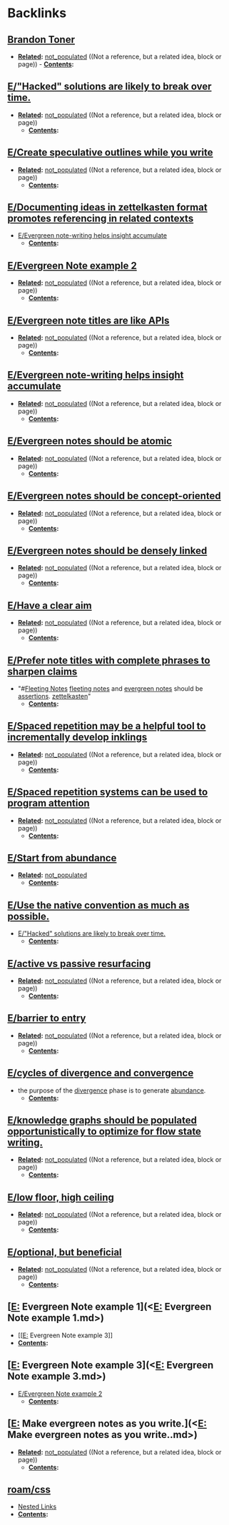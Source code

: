
# Backlinks
## [Brandon Toner](<Brandon Toner.md>)
- **[Related](<Related.md>):** [not_populated](<not_populated.md>) ((Not a reference, but a related idea, block or page))
            - **[Contents](<Contents.md>):**

## [E/"Hacked" solutions are likely to break over time.](<E/"Hacked" solutions are likely to break over time..md>)
- **[Related](<Related.md>):** [not_populated](<not_populated.md>) ((Not a reference, but a related idea, block or page))
    - **[Contents](<Contents.md>):**

## [E/Create speculative outlines while you write](<E/Create speculative outlines while you write.md>)
- **[Related](<Related.md>):** [not_populated](<not_populated.md>) ((Not a reference, but a related idea, block or page))
    - **[Contents](<Contents.md>):**

## [E/Documenting ideas in zettelkasten format promotes referencing in related contexts](<E/Documenting ideas in zettelkasten format promotes referencing in related contexts.md>)
- [E/Evergreen note-writing helps insight accumulate](<E/Evergreen note-writing helps insight accumulate.md>)
    - **[Contents](<Contents.md>):**

## [E/Evergreen Note example 2](<E/Evergreen Note example 2.md>)
- **[Related](<Related.md>):** [not_populated](<not_populated.md>) ((Not a reference, but a related idea, block or page))
    - **[Contents](<Contents.md>):**

## [E/Evergreen note titles are like APIs](<E/Evergreen note titles are like APIs.md>)
- **[Related](<Related.md>):** [not_populated](<not_populated.md>) ((Not a reference, but a related idea, block or page))
    - **[Contents](<Contents.md>):**

## [E/Evergreen note-writing helps insight accumulate](<E/Evergreen note-writing helps insight accumulate.md>)
- **[Related](<Related.md>):** [not_populated](<not_populated.md>) ((Not a reference, but a related idea, block or page))
    - **[Contents](<Contents.md>):**

## [E/Evergreen notes should be atomic](<E/Evergreen notes should be atomic.md>)
- **[Related](<Related.md>):** [not_populated](<not_populated.md>) ((Not a reference, but a related idea, block or page))
    - **[Contents](<Contents.md>):**

## [E/Evergreen notes should be concept-oriented](<E/Evergreen notes should be concept-oriented.md>)
- **[Related](<Related.md>):** [not_populated](<not_populated.md>) ((Not a reference, but a related idea, block or page))
    - **[Contents](<Contents.md>):**

## [E/Evergreen notes should be densely linked](<E/Evergreen notes should be densely linked.md>)
- **[Related](<Related.md>):** [not_populated](<not_populated.md>) ((Not a reference, but a related idea, block or page))
    - **[Contents](<Contents.md>):**

## [E/Have a clear aim](<E/Have a clear aim.md>)
- **[Related](<Related.md>):** [not_populated](<not_populated.md>) ((Not a reference, but a related idea, block or page))
    - **[Contents](<Contents.md>):**

## [E/Prefer note titles with complete phrases to sharpen claims](<E/Prefer note titles with complete phrases to sharpen claims.md>)
- "#[Fleeting Notes](<Fleeting Notes.md>) [fleeting notes](<fleeting notes.md>) and [evergreen notes](<evergreen notes.md>) should be [assertions](<assertions.md>). [zettelkasten](<zettelkasten.md>)"
    - **[Contents](<Contents.md>):**

## [E/Spaced repetition may be a helpful tool to incrementally develop inklings](<E/Spaced repetition may be a helpful tool to incrementally develop inklings.md>)
- **[Related](<Related.md>):** [not_populated](<not_populated.md>) ((Not a reference, but a related idea, block or page))
    - **[Contents](<Contents.md>):**

## [E/Spaced repetition systems can be used to program attention](<E/Spaced repetition systems can be used to program attention.md>)
- **[Related](<Related.md>):** [not_populated](<not_populated.md>) ((Not a reference, but a related idea, block or page))
    - **[Contents](<Contents.md>):**

## [E/Start from abundance](<E/Start from abundance.md>)
- **[Related](<Related.md>):** [not_populated](<not_populated.md>)
    - **[Contents](<Contents.md>):**

## [E/Use the native convention as much as possible.](<E/Use the native convention as much as possible..md>)
- [E/"Hacked" solutions are likely to break over time.](<E/"Hacked" solutions are likely to break over time..md>)
    - **[Contents](<Contents.md>):**

## [E/active vs passive resurfacing](<E/active vs passive resurfacing.md>)
- **[Related](<Related.md>):** [not_populated](<not_populated.md>) ((Not a reference, but a related idea, block or page))
    - **[Contents](<Contents.md>):**

## [E/barrier to entry](<E/barrier to entry.md>)
- **[Related](<Related.md>):** [not_populated](<not_populated.md>) ((Not a reference, but a related idea, block or page))
    - **[Contents](<Contents.md>):**

## [E/cycles of divergence and convergence](<E/cycles of divergence and convergence.md>)
- the purpose of the [divergence](<divergence.md>) phase is to generate [abundance](<abundance.md>).
    - **[Contents](<Contents.md>):**

## [E/knowledge graphs should be populated opportunistically to optimize for flow state writing.](<E/knowledge graphs should be populated opportunistically to optimize for flow state writing..md>)
- **[Related](<Related.md>):** [not_populated](<not_populated.md>) ((Not a reference, but a related idea, block or page))
    - **[Contents](<Contents.md>):**

## [E/low floor, high ceiling](<E/low floor, high ceiling.md>)
- **[Related](<Related.md>):** [not_populated](<not_populated.md>) ((Not a reference, but a related idea, block or page))
    - **[Contents](<Contents.md>):**

## [E/optional, but beneficial](<E/optional, but beneficial.md>)
- **[Related](<Related.md>):** [not_populated](<not_populated.md>) ((Not a reference, but a related idea, block or page))
    - **[Contents](<Contents.md>):**

## [[E:](<[E:.md>) Evergreen Note example 1](<[E:](<E:.md>) Evergreen Note example 1.md>)
- [[[E:](<[[E:.md>) Evergreen Note example 3]]
- **[Contents](<Contents.md>):**

## [[E:](<[E:.md>) Evergreen Note example 3](<[E:](<E:.md>) Evergreen Note example 3.md>)
- [E/Evergreen Note example 2](<E/Evergreen Note example 2.md>)
    - **[Contents](<Contents.md>):**

## [[E:](<[E:.md>) Make evergreen notes as you write.](<[E:](<E:.md>) Make evergreen notes as you write..md>)
- **[Related](<Related.md>):** [not_populated](<not_populated.md>) ((Not a reference, but a related idea, block or page))
    - **[Contents](<Contents.md>):**

## [roam/css](<roam/css.md>)
- [Nested Links](((y9rumn-yn)))
- **[Contents](<Contents.md>):**

